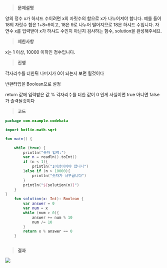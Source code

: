 >**문제설명**

양의 정수 x가 하샤드 수이려면 x의 자릿수의 합으로 x가 나누어져야 합니다. 예를 들어 18의 자릿수 합은 1+8=9이고, 18은 9로 나누어 떨어지므로 18은 하샤드 수입니다. 자연수 x를 입력받아 x가 하샤드 수인지 아닌지 검사하는 함수, solution을 완성해주세요.

>**제한사항**

x는 1 이상, 10000 이하인 정수입니다.

>**진행**

각자리수를 더한뒤 나머지가 0이 되는지 보면 될것이다

반환타입을 Boolean으로 설정

return 값에 입력받은 값 % 각자리수를 더한 값이 0 인게 사실이면 true 아니면 false가 출력될것이다





>**코드**

```kotlin
package com.example.codekata

import kotlin.math.sqrt

fun main() {

    while (true) {
        println("숫자 입력:")
        var n = readln().toInt()
        if (n < 1){
            println("1이상이어야 합니다")
        }else if (n > 10000){
            println("숫자가 너무큽니다")
        }
        println("${solution(n)}")
    }
}
    fun solution(x: Int): Boolean {
        var answer = 0
        var num = x
        while (num > 0){
            answer += num % 10
            num /= 10
        }
        return x % answer == 0
    }



```
>**결과**

![](https://velog.velcdn.com/images/guysang/post/95a49818-95aa-4c37-9004-e906d92c09eb/image.png)

